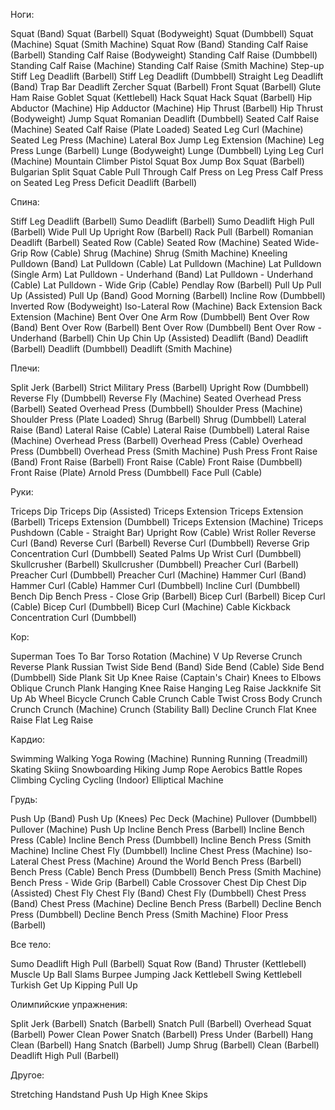 Ноги:

Squat (Band)
Squat (Barbell)
Squat (Bodyweight)
Squat (Dumbbell)
Squat (Machine)
Squat (Smith Machine)
Squat Row (Band)
Standing Calf Raise (Barbell)
Standing Calf Raise (Bodyweight)
Standing Calf Raise (Dumbbell)
Standing Calf Raise (Machine)
Standing Calf Raise (Smith Machine)
Step-up
Stiff Leg Deadlift (Barbell)
Stiff Leg Deadlift (Dumbbell)
Straight Leg Deadlift (Band)
Trap Bar Deadlift
Zercher Squat (Barbell)
Front Squat (Barbell)
Glute Ham Raise
Goblet Squat (Kettlebell)
Hack Squat
Hack Squat (Barbell)
Hip Abductor (Machine)
Hip Adductor (Machine)
Hip Thrust (Barbell)
Hip Thrust (Bodyweight)
Jump Squat
Romanian Deadlift (Dumbbell)
Seated Calf Raise (Machine)
Seated Calf Raise (Plate Loaded)
Seated Leg Curl (Machine)
Seated Leg Press (Machine)
Lateral Box Jump
Leg Extension (Machine)
Leg Press
Lunge (Barbell)
Lunge (Bodyweight)
Lunge (Dumbbell)
Lying Leg Curl (Machine)
Mountain Climber
Pistol Squat
Box Jump
Box Squat (Barbell)
Bulgarian Split Squat
Cable Pull Through
Calf Press on Leg Press
Calf Press on Seated Leg Press
Deficit Deadlift (Barbell)

Спина:

Stiff Leg Deadlift (Barbell)
Sumo Deadlift (Barbell)
Sumo Deadlift High Pull (Barbell)
Wide Pull Up
Upright Row (Barbell)
Rack Pull (Barbell)
Romanian Deadlift (Barbell)
Seated Row (Cable)
Seated Row (Machine)
Seated Wide-Grip Row (Cable)
Shrug (Machine)
Shrug (Smith Machine)
Kneeling Pulldown (Band)
Lat Pulldown (Cable)
Lat Pulldown (Machine)
Lat Pulldown (Single Arm)
Lat Pulldown - Underhand (Band)
Lat Pulldown - Underhand (Cable)
Lat Pulldown - Wide Grip (Cable)
Pendlay Row (Barbell)
Pull Up
Pull Up (Assisted)
Pull Up (Band)
Good Morning (Barbell)
Incline Row (Dumbbell)
Inverted Row (Bodyweight)
Iso-Lateral Row (Machine)
Back Extension
Back Extension (Machine)
Bent Over One Arm Row (Dumbbell)
Bent Over Row (Band)
Bent Over Row (Barbell)
Bent Over Row (Dumbbell)
Bent Over Row - Underhand (Barbell)
Chin Up
Chin Up (Assisted)
Deadlift (Band)
Deadlift (Barbell)
Deadlift (Dumbbell)
Deadlift (Smith Machine)

Плечи:

Split Jerk (Barbell)
Strict Military Press (Barbell)
Upright Row (Dumbbell)
Reverse Fly (Dumbbell)
Reverse Fly (Machine)
Seated Overhead Press (Barbell)
Seated Overhead Press (Dumbbell)
Shoulder Press (Machine)
Shoulder Press (Plate Loaded)
Shrug (Barbell)
Shrug (Dumbbell)
Lateral Raise (Band)
Lateral Raise (Cable)
Lateral Raise (Dumbbell)
Lateral Raise (Machine)
Overhead Press (Barbell)
Overhead Press (Cable)
Overhead Press (Dumbbell)
Overhead Press (Smith Machine)
Push Press
Front Raise (Band)
Front Raise (Barbell)
Front Raise (Cable)
Front Raise (Dumbbell)
Front Raise (Plate)
Arnold Press (Dumbbell)
Face Pull (Cable)

Руки:

Triceps Dip
Triceps Dip (Assisted)
Triceps Extension
Triceps Extension (Barbell)
Triceps Extension (Dumbbell)
Triceps Extension (Machine)
Triceps Pushdown (Cable - Straight Bar)
Upright Row (Cable)
Wrist Roller
Reverse Curl (Band)
Reverse Curl (Barbell)
Reverse Curl (Dumbbell)
Reverse Grip Concentration Curl (Dumbbell)
Seated Palms Up Wrist Curl (Dumbbell)
Skullcrusher (Barbell)
Skullcrusher (Dumbbell)
Preacher Curl (Barbell)
Preacher Curl (Dumbbell)
Preacher Curl (Machine)
Hammer Curl (Band)
Hammer Curl (Cable)
Hammer Curl (Dumbbell)
Incline Curl (Dumbbell)
Bench Dip
Bench Press - Close Grip (Barbell)
Bicep Curl (Barbell)
Bicep Curl (Cable)
Bicep Curl (Dumbbell)
Bicep Curl (Machine)
Cable Kickback
Concentration Curl (Dumbbell)

Кор:

Superman
Toes To Bar
Torso Rotation (Machine)
V Up
Reverse Crunch
Reverse Plank
Russian Twist
Side Bend (Band)
Side Bend (Cable)
Side Bend (Dumbbell)
Side Plank
Sit Up
Knee Raise (Captain's Chair)
Knees to Elbows
Oblique Crunch
Plank
Hanging Knee Raise
Hanging Leg Raise
Jackknife Sit Up
Ab Wheel
Bicycle Crunch
Cable Crunch
Cable Twist
Cross Body Crunch
Crunch
Crunch (Machine)
Crunch (Stability Ball)
Decline Crunch
Flat Knee Raise
Flat Leg Raise

Кардио:

Swimming
Walking
Yoga
Rowing (Machine)
Running
Running (Treadmill)
Skating
Skiing
Snowboarding
Hiking
Jump Rope
Aerobics
Battle Ropes
Climbing
Cycling
Cycling (Indoor)
Elliptical Machine

Грудь:

Push Up (Band)
Push Up (Knees)
Pec Deck (Machine)
Pullover (Dumbbell)
Pullover (Machine)
Push Up
Incline Bench Press (Barbell)
Incline Bench Press (Cable)
Incline Bench Press (Dumbbell)
Incline Bench Press (Smith Machine)
Incline Chest Fly (Dumbbell)
Incline Chest Press (Machine)
Iso-Lateral Chest Press (Machine)
Around the World
Bench Press (Barbell)
Bench Press (Cable)
Bench Press (Dumbbell)
Bench Press (Smith Machine)
Bench Press - Wide Grip (Barbell)
Cable Crossover
Chest Dip
Chest Dip (Assisted)
Chest Fly
Chest Fly (Band)
Chest Fly (Dumbbell)
Chest Press (Band)
Chest Press (Machine)
Decline Bench Press (Barbell)
Decline Bench Press (Dumbbell)
Decline Bench Press (Smith Machine)
Floor Press (Barbell)

Все тело:

Sumo Deadlift High Pull (Barbell)
Squat Row (Band)
Thruster (Kettlebell)
Muscle Up
Ball Slams
Burpee
Jumping Jack
Kettlebell Swing
Kettlebell Turkish Get Up
Kipping Pull Up

Олимпийские упражнения:

Split Jerk (Barbell)
Snatch (Barbell)
Snatch Pull (Barbell)
Overhead Squat (Barbell)
Power Clean
Power Snatch (Barbell)
Press Under (Barbell)
Hang Clean (Barbell)
Hang Snatch (Barbell)
Jump Shrug (Barbell)
Clean (Barbell)
Deadlift High Pull (Barbell)

Другое:

Stretching
Handstand Push Up
High Knee Skips
